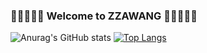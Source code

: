 ### 🌳🌳🌳🌳🌳 Welcome to ZZAWANG 🌳🌳🌳🌳🌳

<!--
**zzawang/zzawang** is a ✨ _special_ ✨ repository because its `README.md` (this file) appears on your GitHub profile.

Here are some ideas to get you started:

- 🔭 I’m currently working on ...
- 🌱 I’m currently learning ...
- 👯 I’m looking to collaborate on ...
- 🤔 I’m looking for help with ...
- 💬 Ask me about ...
- 📫 How to reach me: ...
- 😄 Pronouns: ...
- ⚡ Fun fact: ...
-->

![Anurag's GitHub stats](https://github-readme-stats.vercel.app/api?username=zzawang&count_private=true&show_icons=true) 
[![Top Langs](https://github-readme-stats.vercel.app/api/top-langs/?username=zzawang&layout=compact)](https://github.com/anuraghazra/github-readme-stats)


<!-- [![Readme Card](https://github-readme-stats.vercel.app/api/pin/?username=anuraghazra&repo=github-readme-stats)](https://github.com/anuraghazra/github-readme-stats) -->


<!-- [![Solved.ac Profile](http://mazassumnida.wtf/api/v2/generate_badge?boj=백준아이디)](https://solved.ac/백준아이디/)
 -->
 
 
